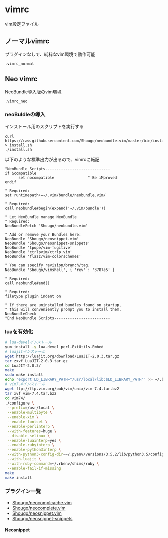 # vimrc
vim設定ファイル

## ノーマルvimrc

プラグインなしで、純粋なvim環境で動作可能

```
.vimrc_normal
```

## Neo vimrc

NeoBundle導入版のvim環境

```
.vimrc_neo
```

### neoBuldleの導入

インストール用のスクリプトを実行する

```
curl https://raw.githubusercontent.com/Shougo/neobundle.vim/master/bin/install.sh > install.sh
./install.sh
```

以下のような標準出力が出るので、vimrcに転記

```Vim
"NeoBundle Scripts-----------------------------
if &compatible
      set nocompatible               " Be iMproved
endif

" Required:
set runtimepath+=~/.vim/bundle/neobundle.vim/

" Required:
call neobundle#begin(expand('~/.vim/bundle'))

" Let NeoBundle manage NeoBundle
" Required:
NeoBundleFetch 'Shougo/neobundle.vim'

" Add or remove your Bundles here:
NeoBundle 'Shougo/neosnippet.vim'
NeoBundle 'Shougo/neosnippet-snippets'
NeoBundle 'tpope/vim-fugitive'
NeoBundle 'ctrlpvim/ctrlp.vim'
NeoBundle 'flazz/vim-colorschemes'

" You can specify revision/branch/tag.
NeoBundle 'Shougo/vimshell', { 'rev' : '3787e5' }

" Required:
call neobundle#end()

" Required:
filetype plugin indent on

" If there are uninstalled bundles found on startup,
" this will conveniently prompt you to install them.
NeoBundleCheck
"End NeoBundle Scripts-------------------------
```

### luaを有効化

```Bash
# lua-develインストール
yum install -y lua-devel perl-ExtUtils-Embed
# luajitインストール
wget http://luajit.org/download/LuaJIT-2.0.3.tar.gz
tar zxvf LuaJIT-2.0.3.tar.gz
cd LuaJIT-2.0.3/
make
sudo make install
echo 'export LD_LIBRARY_PATH="/usr/local/lib:$LD_LIBRARY_PATH"' >> ~/.bash_profile
# vim7.4インストール
wget ftp://ftp.vim.org/pub/vim/unix/vim-7.4.tar.bz2
tar xvf vim-7.4.tar.bz2
cd vim74/
./configure \
 --prefix=/usr/local \
 --enable-multibyte \
 --enable-xim \
 --enable-fontset \
 --enable-perlinterp \
 --with-features=huge \
 --disable-selinux \
 --enable-luainterp=yes \
 --enable-rubyinterp \
 --enable-python3interp \
 --with-python3-config-dir=~/.pyenv/versions/3.5.2/lib/python3.5/config-3.5m/ \
 --with-luajit \
 --with-ruby-command=~/.rbenv/shims/ruby \
 --enable-fail-if-missing
make
make install
```

### プラグイン一覧

* [Shougo/neocomplcache.vim](https://github.com/Shougo/neocomplcache.vim)
* [Shougo/neocomplete.vim](https://github.com/Shougo/neocomplete.vim)
* [Shougo/neosnippet.vim](https://github.com/Shougo/neosnippet.vim)
* [Shougo/neosnippet-snippets](https://github.com/Shougo/neosnippet-snippets)

#### Neosnippet


